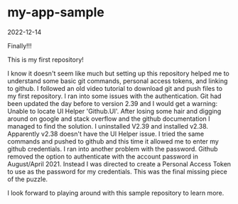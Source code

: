 # my-app-sample

2022-12-14

Finally!!!

This is my first repository!

I know it doesn't seem like much but setting up this repository helped me to understand some basic git commands, personal access tokens, and linking to github.
I followed an old video tutorial to download git and push files to my first repository.
I ran into some issues with the authentication. Git had been updated the day before to version 2.39 and I would get a warning: Unable to locate UI Helper 'Github.UI'.
After losing some hair and digging around on google and stack overflow and the github documentation I managed to find the solution.
I uninstalled V2.39 and installed v2.38. Apparently v2.38 doesn't have the UI Helper issue.
I tried the same commands and pushed to github and this time it allowed me to enter my github credentials.
I ran into another problem with the password. Github removed the option to authenticate with the account password in August/April 2021.
Instead I was directed to create a Personal Access Token to use as the password for my credentials.
This was the final missing piece of the puzzle.

I look forward to playing around with this sample repository to learn more.
